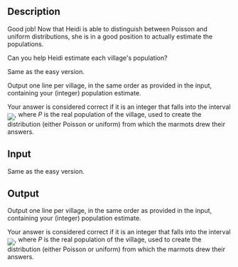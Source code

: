 ## Description

<div><p>Good job! Now that Heidi is able to distinguish between Poisson and uniform distributions, she is in a good position to actually estimate the populations.</p><p>Can you help Heidi estimate each village's population?</p></div><div class="input-specification"><p>Same as the easy version.</p></div><div class="output-specification"><p>Output one line per village, in the same order as provided in the input, containing your (integer) population estimate.</p><p>Your answer is considered correct if it is an integer that falls into the interval <img align="middle" class="tex-formula" src="file://iyuEWxzB.png" style="max-width: 100.0%;max-height: 100.0%;">, where <span class="tex-span"><i>P</i></span> is the real population of the village, used to create the distribution (either Poisson or uniform) from which the marmots drew their answers.</p></div>

## Input

<p>Same as the easy version.</p>

## Output

<p>Output one line per village, in the same order as provided in the input, containing your (integer) population estimate.</p><p>Your answer is considered correct if it is an integer that falls into the interval <img align="middle" class="tex-formula" src="file://iyuEWxzB.png" style="max-width: 100.0%;max-height: 100.0%;">, where <span class="tex-span"><i>P</i></span> is the real population of the village, used to create the distribution (either Poisson or uniform) from which the marmots drew their answers.</p>
